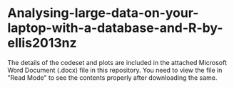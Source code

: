 # Analysing-large-data-on-your-laptop-with-a-database-and-R-by-ellis2013nz

The details of the codeset and plots are included in the attached Microsoft Word Document (.docx) file in this repository. 
You need to view the file in "Read Mode" to see the contents properly after downloading the same.
